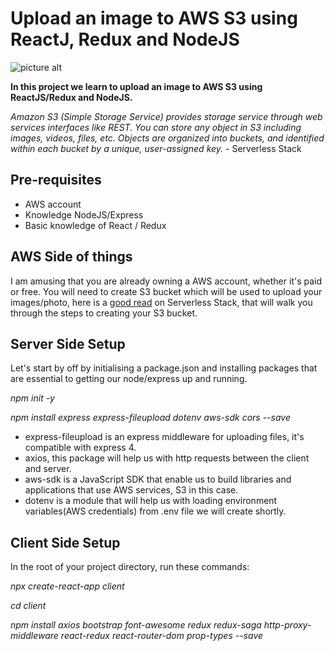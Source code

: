 # Upload an image to AWS S3 using ReactJ, Redux and NodeJS

![picture alt](https://s3.amazonaws.com/humansofsouth-images-upload/Upload-an-image-to-AWS-S3-using-ReactJS-Redux-and-NodeJS.png "Upload an image to AWS S3 using ReactJ, Redux and NodeJS")

**In this project we learn to upload an image to AWS S3 using ReactJS/Redux and NodeJS.**

_Amazon S3 (Simple Storage Service) provides storage service through web services interfaces like REST. You can store any object in S3 including images, videos, files, etc. Objects are organized into buckets, and identified within each bucket by a unique, user-assigned key._ - Serverless Stack

## Pre-requisites

- AWS account
- Knowledge NodeJS/Express
- Basic knowledge of React / Redux

## AWS Side of things
I am amusing that you are already owning a AWS account, whether it's paid or free. You will need to create S3 bucket which will be used to upload your images/photo, here is a [good read](https://serverless-stack.com/chapters/create-an-s3-bucket-for-file-uploads.html) on Serverless Stack, that will walk you through the steps to creating your S3 bucket.

## Server Side Setup

Let's start by off by initialising a package.json and installing packages that are essential to getting our node/express up and running.

_npm init -y_

_npm install express express-fileupload dotenv aws-sdk cors --save_

- express-fileupload is an express middleware for uploading files, it's compatible with express 4.
- axios, this package will help us with http requests between the client and server.
- aws-sdk is a JavaScript SDK that enable us to build libraries and applications that use AWS services, S3 in this case.
- dotenv is a module that will help us with loading environment variables(AWS credentials) from .env file we will create shortly.

## Client Side Setup

In the root of your project directory, run these commands:

_npx create-react-app client_

_cd client_

_npm install axios bootstrap font-awesome redux redux-saga http-proxy-middleware react-redux react-router-dom prop-types --save_
